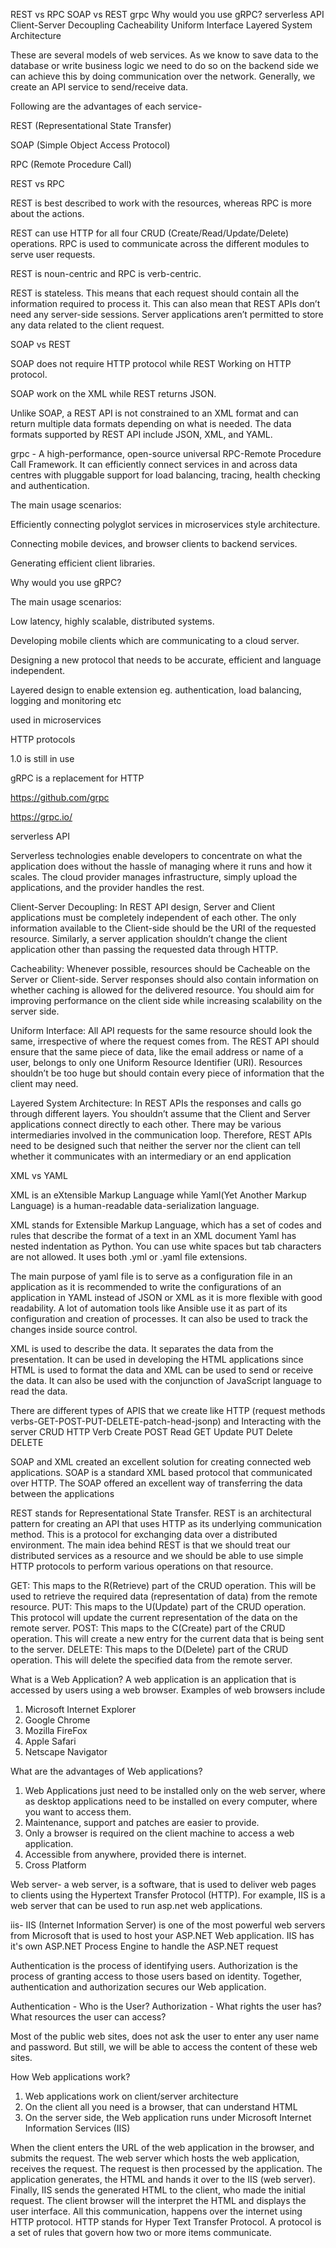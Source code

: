 REST vs RPC
SOAP vs REST
grpc
Why would you use gRPC?
serverless API
Client-Server Decoupling
Cacheability
Uniform Interface
Layered System Architecture

These are several models of web services. As we know to save data to the database or write business logic we need to do so on the backend side we can achieve this by doing communication over the network. Generally, we create an API service to send/receive data.

Following are the advantages of each service-

REST (Representational State Transfer)

SOAP (Simple Object Access Protocol)

RPC (Remote Procedure Call)

REST  vs RPC

REST is best described to work with the resources, whereas RPC is more about the actions.

REST can use HTTP for all four CRUD (Create/Read/Update/Delete) operations. RPC is used to communicate across the different modules to serve user requests.

REST is noun-centric and RPC is verb-centric.

REST is stateless. This means that each request should contain all the information required to process it. This can also mean that REST APIs don’t need any server-side sessions. Server applications aren’t permitted to store any data related to the client request.

SOAP  vs REST 

SOAP does not require HTTP protocol while REST Working on HTTP protocol.

SOAP work on the XML while REST returns JSON.

Unlike SOAP, a REST API is not constrained to an XML format and can return multiple data formats depending on what is needed. The data formats supported by REST API include JSON, XML, and YAML.

grpc - A high-performance, open-source universal RPC-Remote Procedure Call Framework. It can efficiently connect services in and across data centres with pluggable support for load balancing, tracing, health checking and authentication.

The main usage scenarios:

Efficiently connecting polyglot services in microservices style architecture.

Connecting mobile devices, and browser clients to backend services.

Generating efficient client libraries.

Why would you use gRPC?

The main usage scenarios:

Low latency, highly scalable, distributed systems.

Developing mobile clients which are communicating to a cloud server.

Designing a new protocol that needs to be accurate, efficient and language independent.

Layered design to enable extension eg. authentication, load balancing, logging and monitoring etc

used in microservices

HTTP protocols

1.0 is still in use

gRPC is a replacement for HTTP

https://github.com/grpc

https://grpc.io/

serverless API

Serverless technologies enable developers to concentrate on what the application does without the hassle of managing where it runs and how it scales. The cloud provider manages infrastructure, simply upload the applications, and the provider handles the rest.

Client-Server Decoupling: In REST API design, Server and Client applications must be completely independent of each other. The only information available to the Client-side should be the URI of the requested resource. Similarly, a server application shouldn’t change the client application other than passing the requested data through HTTP.

Cacheability: Whenever possible, resources should be Cacheable on the Server or Client-side. Server responses should also contain information on whether caching is allowed for the delivered resource. You should aim for improving performance on the client side while increasing scalability on the server side.

Uniform Interface: All API requests for the same resource should look the same, irrespective of where the request comes from. The REST API should ensure that the same piece of data, like the email address or name of a user, belongs to only one Uniform Resource Identifier (URI). Resources shouldn’t be too huge but should contain every piece of information that the client may need.

Layered System Architecture: In REST APIs the responses and calls go through different layers. You shouldn’t assume that the Client and Server applications connect directly to each other. There may be various intermediaries involved in the communication loop. Therefore, REST APIs need to be designed such that neither the server nor the client can tell whether it communicates with an intermediary or an end application

XML vs YAML

XML is an eXtensible Markup Language while Yaml(Yet Another Markup Language) is a human-readable data-serialization language.

XML stands for Extensible Markup Language, which has a set of codes and rules that describe the format of a text in an XML document
Yaml has nested indentation as Python. You can use white spaces but tab characters are not allowed. It uses both .yml or .yaml file extensions.

The main purpose of yaml file is to serve as a configuration file in an application as it is recommended to write the configurations of an application in YAML instead of JSON or XML as it is more flexible with good readability. A lot of automation tools like Ansible use it as part of its configuration and creation of processes. It can also be used to track the changes inside source control.

XML is used to describe the data. It separates the data from the presentation. It can be used in developing the HTML applications since HTML is used to format the data and XML can be used to send or receive the data. It can also be used with the conjunction of JavaScript language to read the data.

There are different types of APIS that we create like
HTTP (request methods verbs-GET-POST-PUT-DELETE-patch-head-jsonp) and Interacting with the server
CRUD    HTTP Verb
Create    POST
Read    GET
Update    PUT
Delete    DELETE

SOAP and XML created an excellent solution for creating connected web applications. SOAP is a standard XML based protocol that communicated over HTTP.
The SOAP offered an excellent way of transferring the data between the applications

REST stands for Representational State Transfer. 
REST is an architectural pattern for creating an API that uses HTTP as its underlying communication method. This is a protocol for exchanging data over a distributed environment. The main idea behind REST is that we should treat our distributed services as a resource and we should be able to use simple HTTP protocols to perform various operations on that resource.

GET: This maps to the R(Retrieve) part of the CRUD operation. This will be used to retrieve the required data (representation of data) from the remote resource.
PUT: This maps to the U(Update) part of the CRUD operation. This protocol will update the current representation of the data on the remote server.
POST: This maps to the C(Create) part of the CRUD operation. This will create a new entry for the current data that is being sent to the server.
DELETE: This maps to the D(Delete) part of the CRUD operation. This will delete the specified data from the remote server. 

What is a Web Application?
A web application is an application that is accessed by users using a web browser. Examples of web browsers include 
1. Microsoft Internet Explorer
2. Google Chrome
3. Mozilla FireFox
4. Apple Safari
5. Netscape Navigator

What are the advantages of Web applications?
1. Web Applications just need to be installed only on the web server, where as desktop applications need to be installed on every computer, where you want to access them.
2. Maintenance, support and patches are easier to provide.
3. Only a browser is required on the client machine to access a web application.
4. Accessible from anywhere, provided there is internet.
5. Cross Platform 

Web server-
a web server, is a software, that is used to deliver web pages to clients using the Hypertext Transfer Protocol (HTTP). 
For example, IIS is a web server that can be used to run asp.net web applications.

iis-
IIS (Internet Information Server) is one of the most powerful web servers from Microsoft that is used to host your ASP.NET Web application. 
IIS has it's own ASP.NET Process Engine to handle the ASP.NET request

Authentication is the process of identifying users. Authorization is the process of granting access to those users based on identity. 
Together, authentication and authorization secures our Web application.

Authentication - Who is the User?
Authorization - What rights the user has? What resources the user can access?

Most of the public web sites, does not ask the user to enter any user name and password.
But still, we will be able to access the content of these web sites.

How Web applications work?
1. Web applications work on client/server architecture
2. On the client all you need is a browser, that can understand HTML
3. On the server side, the Web application runs under Microsoft Internet Information Services (IIS) 

When the client enters the URL of the web application in the browser, and submits the request. The web server which hosts the web application, receives the request. The request is then processed by the application. The application generates, the HTML and hands it over to the IIS (web server). Finally, IIS sends the generated HTML to the client, who made the initial request. The client browser will the interpret the HTML and displays the user interface. All this communication, happens over the internet using HTTP protocol. HTTP stands for Hyper Text Transfer Protocol. A protocol is a set of rules that govern how two or more items communicate.